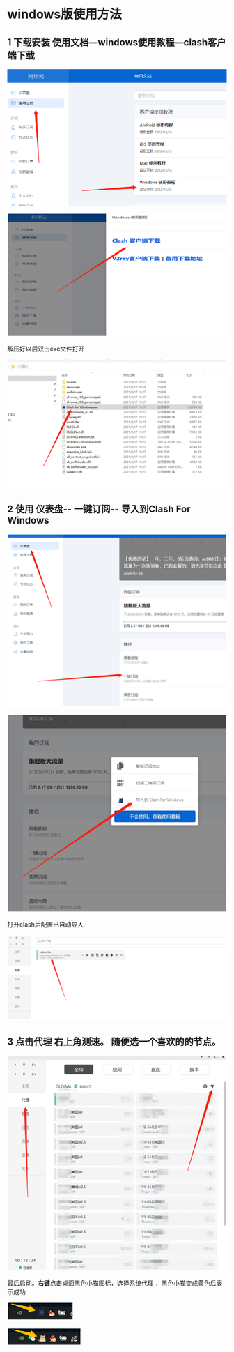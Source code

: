 # windows版使用方法

## 1 下载安装 使用文档—windows使用教程—clash客户端下载

![](./1.png)

![](./2.png)

解压好以后双击exe文件打开

![](./3.png)

## 2 使用 仪表盘-- 一键订阅-- 导入到Clash For Windows

![](./4.png)

![](./5.png)

打开clash后配置已自动导入

![](./6.png)

## 3 点击代理 右上角测速。 随便选一个喜欢的的节点。

![](./7.png)

最后启动。**右键**点击桌面黑色小猫图标，选择系统代理 ，黑色小猫变成黄色后表示成功

![](./8.png)

![](./9.png)
